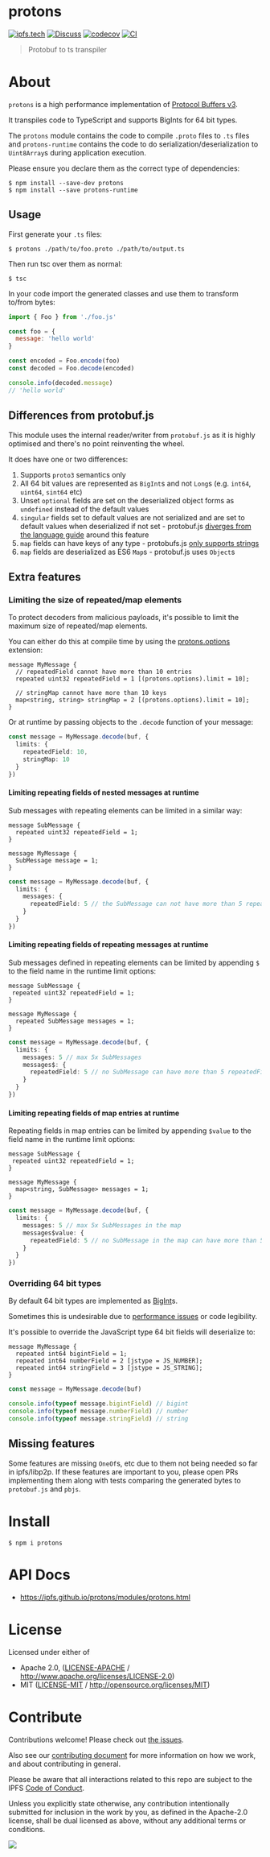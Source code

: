 # protons <!-- omit in toc -->

[![ipfs.tech](https://img.shields.io/badge/project-IPFS-blue.svg?style=flat-square)](https://ipfs.tech)
[![Discuss](https://img.shields.io/discourse/https/discuss.ipfs.tech/posts.svg?style=flat-square)](https://discuss.ipfs.tech)
[![codecov](https://img.shields.io/codecov/c/github/ipfs/protons.svg?style=flat-square)](https://codecov.io/gh/ipfs/protons)
[![CI](https://img.shields.io/github/actions/workflow/status/ipfs/protons/js-test-and-release.yml?branch=main\&style=flat-square)](https://github.com/ipfs/protons/actions/workflows/js-test-and-release.yml?query=branch%3Amain)

> Protobuf to ts transpiler

# About

<!--

!IMPORTANT!

Everything in this README between "# About" and "# Install" is automatically
generated and will be overwritten the next time the doc generator is run.

To make changes to this section, please update the @packageDocumentation section
of src/index.js or src/index.ts

To experiment with formatting, please run "npm run docs" from the root of this
repo and examine the changes made.

-->

`protons` is a high performance implementation of [Protocol Buffers v3](https://protobuf.dev/programming-guides/proto3/).

It transpiles code to TypeScript and supports BigInts for 64 bit types.

The `protons` module contains the code to compile `.proto` files to `.ts` files and `protons-runtime` contains the code to do serialization/deserialization to `Uint8Array`s during application execution.

Please ensure you declare them as the correct type of dependencies:

```console
$ npm install --save-dev protons
$ npm install --save protons-runtime
```

## Usage

First generate your `.ts` files:

```console
$ protons ./path/to/foo.proto ./path/to/output.ts
```

Then run tsc over them as normal:

```console
$ tsc
```

In your code import the generated classes and use them to transform to/from bytes:

```js
import { Foo } from './foo.js'

const foo = {
  message: 'hello world'
}

const encoded = Foo.encode(foo)
const decoded = Foo.decode(encoded)

console.info(decoded.message)
// 'hello world'
```

## Differences from protobuf.js

This module uses the internal reader/writer from `protobuf.js` as it is highly optimised and there's no point reinventing the wheel.

It does have one or two differences:

1. Supports `proto3` semantics only
2. All 64 bit values are represented as `BigInt`s and not `Long`s (e.g. `int64`, `uint64`, `sint64` etc)
3. Unset `optional` fields are set on the deserialized object forms as `undefined` instead of the default values
4. `singular` fields set to default values are not serialized and are set to default values when deserialized if not set - protobuf.js [diverges from the language guide](https://github.com/protobufjs/protobuf.js/issues/1468#issuecomment-745177012) around this feature
5. `map` fields can have keys of any type - protobufs.js [only supports strings](https://github.com/protobufjs/protobuf.js/issues/1203#issuecomment-488637338)
6. `map` fields are deserialized as ES6 `Map`s - protobuf.js uses `Object`s

## Extra features

### Limiting the size of repeated/map elements

To protect decoders from malicious payloads, it's possible to limit the maximum size of repeated/map elements.

You can either do this at compile time by using the [protons.options](https://github.com/protocolbuffers/protobuf/blob/6f1d88107f268b8ebdad6690d116e74c403e366e/docs/options.md?plain=1#L490-L493) extension:

```
message MyMessage {
  // repeatedField cannot have more than 10 entries
  repeated uint32 repeatedField = 1 [(protons.options).limit = 10];

  // stringMap cannot have more than 10 keys
  map<string, string> stringMap = 2 [(protons.options).limit = 10];
}
```

Or at runtime by passing objects to the `.decode` function of your message:

```TypeScript
const message = MyMessage.decode(buf, {
  limits: {
    repeatedField: 10,
    stringMap: 10
  }
})
```

#### Limiting repeating fields of nested messages at runtime

Sub messages with repeating elements can be limited in a similar way:

```
message SubMessage {
  repeated uint32 repeatedField = 1;
}

message MyMessage {
  SubMessage message = 1;
}
```

```TypeScript
const message = MyMessage.decode(buf, {
  limits: {
    messages: {
      repeatedField: 5 // the SubMessage can not have more than 5 repeatedField entries
    }
  }
})
```

#### Limiting repeating fields of repeating messages at runtime

Sub messages defined in repeating elements can be limited by appending `$` to the field name in the runtime limit options:

```
message SubMessage {
 repeated uint32 repeatedField = 1;
}

message MyMessage {
  repeated SubMessage messages = 1;
}
```

```TypeScript
const message = MyMessage.decode(buf, {
  limits: {
    messages: 5 // max 5x SubMessages
    messages$: {
      repeatedField: 5 // no SubMessage can have more than 5 repeatedField entries
    }
  }
})
```

#### Limiting repeating fields of map entries at runtime

Repeating fields in map entries can be limited by appending `$value` to the field name in the runtime limit options:

```
message SubMessage {
 repeated uint32 repeatedField = 1;
}

message MyMessage {
  map<string, SubMessage> messages = 1;
}
```

```TypeScript
const message = MyMessage.decode(buf, {
  limits: {
    messages: 5 // max 5x SubMessages in the map
    messages$value: {
      repeatedField: 5 // no SubMessage in the map can have more than 5 repeatedField entries
    }
  }
})
```

### Overriding 64 bit types

By default 64 bit types are implemented as [BigInt](https://developer.mozilla.org/en-US/docs/Web/JavaScript/Reference/Global_Objects/BigInt)s.

Sometimes this is undesirable due to [performance issues](https://betterprogramming.pub/the-downsides-of-bigints-in-javascript-6350fd807d) or code legibility.

It's possible to override the JavaScript type 64 bit fields will deserialize to:

```
message MyMessage {
  repeated int64 bigintField = 1;
  repeated int64 numberField = 2 [jstype = JS_NUMBER];
  repeated int64 stringField = 3 [jstype = JS_STRING];
}
```

```TypeScript
const message = MyMessage.decode(buf)

console.info(typeof message.bigintField) // bigint
console.info(typeof message.numberField) // number
console.info(typeof message.stringField) // string
```

## Missing features

Some features are missing `OneOf`s, etc due to them not being needed so far in ipfs/libp2p. If these features are important to you, please open PRs implementing them along with tests comparing the generated bytes to `protobuf.js` and `pbjs`.

# Install

```console
$ npm i protons
```

# API Docs

- <https://ipfs.github.io/protons/modules/protons.html>

# License

Licensed under either of

- Apache 2.0, ([LICENSE-APACHE](LICENSE-APACHE) / <http://www.apache.org/licenses/LICENSE-2.0>)
- MIT ([LICENSE-MIT](LICENSE-MIT) / <http://opensource.org/licenses/MIT>)

# Contribute

Contributions welcome! Please check out [the issues](https://github.com/ipfs/protons/issues).

Also see our [contributing document](https://github.com/ipfs/community/blob/master/CONTRIBUTING_JS.md) for more information on how we work, and about contributing in general.

Please be aware that all interactions related to this repo are subject to the IPFS [Code of Conduct](https://github.com/ipfs/community/blob/master/code-of-conduct.md).

Unless you explicitly state otherwise, any contribution intentionally submitted for inclusion in the work by you, as defined in the Apache-2.0 license, shall be dual licensed as above, without any additional terms or conditions.

[![](https://cdn.rawgit.com/jbenet/contribute-ipfs-gif/master/img/contribute.gif)](https://github.com/ipfs/community/blob/master/CONTRIBUTING.md)
